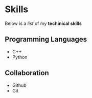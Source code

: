# Skills

Below is a _list_ of my **techinical skills**

## Programming Languages
- C++
- Python

## Collaboration
- Github
- Git
